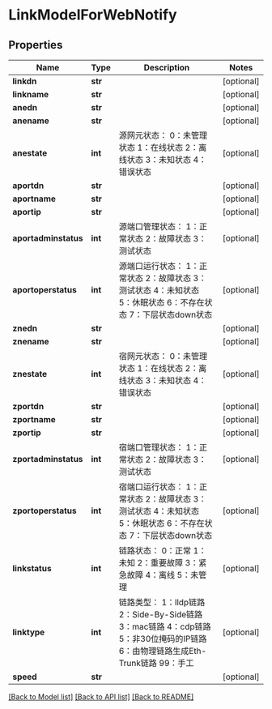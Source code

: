 # LinkModelForWebNotify

## Properties
Name | Type | Description | Notes
------------ | ------------- | ------------- | -------------
**linkdn** | **str** |  | [optional] 
**linkname** | **str** |  | [optional] 
**anedn** | **str** |  | [optional] 
**anename** | **str** |  | [optional] 
**anestate** | **int** | 源网元状态： 0：未管理状态 1：在线状态 2：离线状态 3：未知状态 4：错误状态  | [optional] 
**aportdn** | **str** |  | [optional] 
**aportname** | **str** |  | [optional] 
**aportip** | **str** |  | [optional] 
**aportadminstatus** | **int** | 源端口管理状态： 1：正常状态 2：故障状态 3：测试状态  | [optional] 
**aportoperstatus** | **int** | 源端口运行状态： 1：正常状态 2：故障状态 3：测试状态 4：未知状态 5：休眠状态 6：不存在状态 7：下层状态down状态  | [optional] 
**znedn** | **str** |  | [optional] 
**znename** | **str** |  | [optional] 
**znestate** | **int** | 宿网元状态： 0：未管理状态 1：在线状态 2：离线状态 3：未知状态 4：错误状态  | [optional] 
**zportdn** | **str** |  | [optional] 
**zportname** | **str** |  | [optional] 
**zportip** | **str** |  | [optional] 
**zportadminstatus** | **int** | 宿端口管理状态： 1：正常状态 2：故障状态 3：测试状态  | [optional] 
**zportoperstatus** | **int** | 宿端口运行状态： 1：正常状态 2：故障状态 3：测试状态 4：未知状态 5：休眠状态 6：不存在状态 7：下层状态down状态  | [optional] 
**linkstatus** | **int** | 链路状态： 0：正常 1：未知 2：重要故障 3：紧急故障 4：离线 5：未管理  | [optional] 
**linktype** | **int** | 链路类型： 1：lldp链路 2：Side-By-Side链路 3：mac链路 4：cdp链路 5：非30位掩码的IP链路 6：由物理链路生成Eth-Trunk链路 99：手工  | [optional] 
**speed** | **str** |  | [optional] 

[[Back to Model list]](../README.md#documentation-for-models) [[Back to API list]](../README.md#documentation-for-api-endpoints) [[Back to README]](../README.md)



